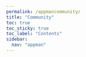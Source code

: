 ```yaml
---
permalink: /appmancommunity/
title: "Community"
toc: true
toc_sticky: true
toc_label: "Contents"
sidebar:
  nav: "appman"
---
```

